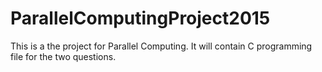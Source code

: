 # ParallelComputingProject2015
This is a the project for Parallel Computing. It will contain C programming file for the two questions.

